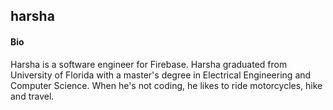 ## harsha

#### Bio
Harsha is a software engineer for Firebase. Harsha graduated from University of Florida with a master's degree in Electrical Engineering and Computer Science. When he's not coding, he likes to ride motorcycles, hike and travel. 

